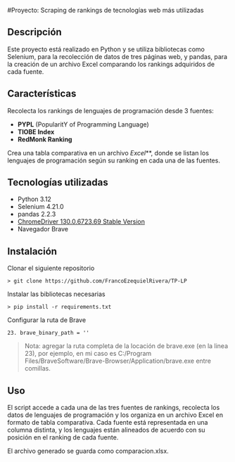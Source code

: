 #Proyecto: Scraping de rankings de tecnologías web más utilizadas
## Descripción
Este proyecto está realizado en Python y se utiliza bibliotecas como Selenium, para la recolección de datos de tres páginas web, y pandas, para la creación de un archivo Excel comparando los rankings adquiridos de cada fuente.

## Características
Recolecta los rankings de lenguajes de programación desde 3 fuentes:
- **PYPL** (PopularitY of Programming Language)
- **TIOBE Index**
- **RedMonk Ranking**

Crea una tabla comparativa en un archivo *Excel***, donde se listan los lenguajes de programación según su ranking en cada una de las fuentes.

## Tecnologías utilizadas
- Python 3.12
- Selenium 4.21.0
- pandas 2.2.3
- [ChromeDriver 130.0.6723.69 Stable Version](https://getwebdriver.com/ "ChromeDriver 130.0.6723.69 Stable Version")
- Navegador Brave

## Instalación
Clonar el siguiente repositorio

`> git clone https://github.com/FrancoEzequielRivera/TP-LP`

Instalar las bibliotecas necesarias

`> pip install -r requirements.txt`

Configurar la ruta de Brave

`23. brave_binary_path = '' ` 

> Nota: agregar la ruta completa de la locación de brave.exe (en la linea 23), por ejemplo, en mi caso es
C:/Program Files/BraveSoftware/Brave-Browser/Application/brave.exe entre comillas.

## Uso
El script accede a cada una de las tres fuentes de rankings, recolecta los datos de lenguajes de programación y los organiza en un archivo Excel en formato de tabla comparativa. Cada fuente está representada en una columna distinta, y los lenguajes están alineados de acuerdo con su posición en el ranking de cada fuente.

El archivo generado se guarda como comparacion.xlsx.
